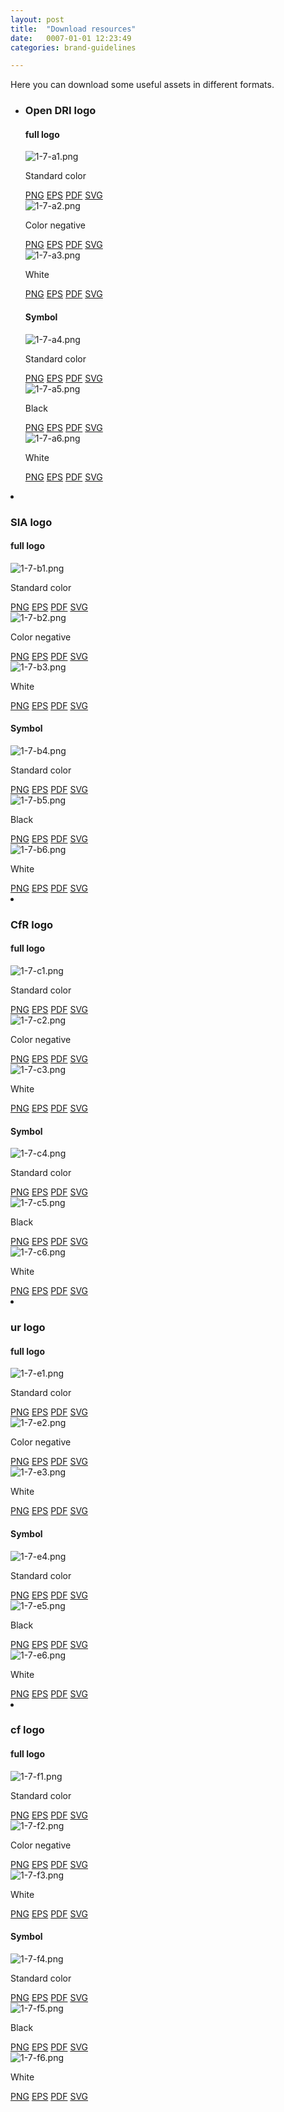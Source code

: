 ```yaml
---
layout: post
title:  "Download resources"
date:   0007-01-01 12:23:49
categories: brand-guidelines

---
```


Here you can download some useful assets in different formats.

<div class="c-curtain">
  <ul>
    <li>
      <h3>Open DRI logo</h3>
      <div class="container">
        <h4>full logo</h4>
        <div class="row">
          <div class="c-thumbnail">
            <div class="thumbnail-image -white">
              <img src="/innovation-lab-brand-guidelines/images/01-brand-guidelines/01-07-download-resources/1-7-a1.png" alt="1-7-a1.png">
            </div>
            <p>Standard color</p>
            <div class="formats">
              <a download="ODRI-full-color.png" href="/innovation-lab-brand-guidelines/images/01-brand-guidelines/01-07-download-resources/logos/ODRI-full-color.png">PNG</a>
              <a download="ODRI-full-color.eps" href="/innovation-lab-brand-guidelines/images/01-brand-guidelines/01-07-download-resources/logos/ODRI-full-color.eps">EPS</a>
              <a download="ODRI-full-color.pdf" href="/innovation-lab-brand-guidelines/images/01-brand-guidelines/01-07-download-resources/logos/ODRI-full-color.pdf">PDF</a>
              <a download="ODRI-full-color.svg" href="/innovation-lab-brand-guidelines/images/01-brand-guidelines/01-07-download-resources/logos/ODRI-full-color.svg">SVG</a>
            </div>
          </div>
          <div class="c-thumbnail">
            <div class="thumbnail-image -black">
              <img src="/innovation-lab-brand-guidelines/images/01-brand-guidelines/01-07-download-resources/1-7-a2.png" alt="1-7-a2.png">
            </div>
            <p>Color negative</p>
            <div class="formats">
              <a download="ODRI-full-neg.png" href="/innovation-lab-brand-guidelines/images/01-brand-guidelines/01-07-download-resources/logos/ODRI-full-neg.png">PNG</a>
              <a download="ODRI-full-neg.eps" href="/innovation-lab-brand-guidelines/images/01-brand-guidelines/01-07-download-resources/logos/ODRI-full-neg.eps">EPS</a>
              <a download="ODRI-full-neg.pdf" href="/innovation-lab-brand-guidelines/images/01-brand-guidelines/01-07-download-resources/logos/ODRI-full-neg.pdf">PDF</a>
              <a download="ODRI-full-neg.svg" href="/innovation-lab-brand-guidelines/images/01-brand-guidelines/01-07-download-resources/logos/ODRI-full-neg.svg">SVG</a>
            </div>
          </div>
          <div class="c-thumbnail">
            <div class="thumbnail-image -blue">
              <img src="/innovation-lab-brand-guidelines/images/01-brand-guidelines/01-07-download-resources/1-7-a3.png" alt="1-7-a3.png">
            </div>
              <p>White</p>
              <div class="formats">
                <a download="ODRI-full-white.png" href="/innovation-lab-brand-guidelines/images/01-brand-guidelines/01-07-download-resources/logos/ODRI-full-white.png">PNG</a>
                <a download="ODRI-full-white.eps" href="/innovation-lab-brand-guidelines/images/01-brand-guidelines/01-07-download-resources/logos/ODRI-full-white.eps">EPS</a>
                <a download="ODRI-full-white.pdf" href="/innovation-lab-brand-guidelines/images/01-brand-guidelines/01-07-download-resources/logos/ODRI-full-white.pdf">PDF</a>
                <a download="ODRI-full-white.svg" href="/innovation-lab-brand-guidelines/images/01-brand-guidelines/01-07-download-resources/logos/ODRI-full-white.svg">SVG</a>
              </div>
            </div>
        </div>
        <h4>Symbol</h4>
        <div class="row">
          <div class="c-thumbnail">
            <div class="thumbnail-image -white">
              <img src="/innovation-lab-brand-guidelines/images/01-brand-guidelines/01-07-download-resources/1-7-a4.png" alt="1-7-a4.png">
            </div>
            <p>Standard color</p>
            <div class="formats">
              <a download="ODRI-symbol-color.png" href="/innovation-lab-brand-guidelines/images/01-brand-guidelines/01-07-download-resources/logos/ODRI-symbol-color.png">PNG</a>
              <a download="ODRI-symbol-color.eps" href="/innovation-lab-brand-guidelines/images/01-brand-guidelines/01-07-download-resources/logos/ODRI-symbol-color.eps">EPS</a>
              <a download="ODRI-symbol-color.pdf" href="/innovation-lab-brand-guidelines/images/01-brand-guidelines/01-07-download-resources/logos/ODRI-symbol-color.pdf">PDF</a>
              <a download="ODRI-symbol-color.svg" href="/innovation-lab-brand-guidelines/images/01-brand-guidelines/01-07-download-resources/logos/ODRI-symbol-color.svg">SVG</a>
            </div>
          </div>
          <div class="c-thumbnail">
            <div class="thumbnail-image -white">
              <img src="/innovation-lab-brand-guidelines/images/01-brand-guidelines/01-07-download-resources/1-7-a5.png" alt="1-7-a5.png">
            </div>
            <p>Black</p>
            <div class="formats">
              <a download="ODRI-symbol-black.png" href="/innovation-lab-brand-guidelines/images/01-brand-guidelines/01-07-download-resources/logos/ODRI-symbol-black.png">PNG</a>
              <a download="ODRI-symbol-black.eps" href="/innovation-lab-brand-guidelines/images/01-brand-guidelines/01-07-download-resources/logos/ODRI-symbol-black.eps">EPS</a>
              <a download="ODRI-symbol-black.pdf" href="/innovation-lab-brand-guidelines/images/01-brand-guidelines/01-07-download-resources/logos/ODRI-symbol-black.pdf">PDF</a>
              <a download="ODRI-symbol-black.svg" href="/innovation-lab-brand-guidelines/images/01-brand-guidelines/01-07-download-resources/logos/ODRI-symbol-black.svg">SVG</a>
            </div>
          </div>
          <div class="c-thumbnail">
            <div class="thumbnail-image -black">
              <img src="/innovation-lab-brand-guidelines/images/01-brand-guidelines/01-07-download-resources/1-7-a6.png" alt="1-7-a6.png">
            </div>
              <p>White</p>
              <div class="formats">
                <a download="ODRI-symbol-white.png" href="/innovation-lab-brand-guidelines/images/01-brand-guidelines/01-07-download-resources/logos/ODRI-symbol-white.png">PNG</a>
                <a download="ODRI-symbol-white.eps" href="/innovation-lab-brand-guidelines/images/01-brand-guidelines/01-07-download-resources/logos/ODRI-symbol-white.eps">EPS</a>
                <a download="ODRI-symbol-white.pdf" href="/innovation-lab-brand-guidelines/images/01-brand-guidelines/01-07-download-resources/logos/ODRI-symbol-white.pdf">PDF</a>
                <a download="ODRI-symbol-white.svg" href="/innovation-lab-brand-guidelines/images/01-brand-guidelines/01-07-download-resources/logos/ODRI-symbol-white.svg">SVG</a>
                </div>
            </div>
          </div>
        </div>
      </div>
    </li>
    <li>
      <h3>SIA logo</h3>
      <div class="container">
        <h4>full logo</h4>
        <div class="row">
          <div class="c-thumbnail">
            <div class="thumbnail-image -white">
              <img src="/innovation-lab-brand-guidelines/images/01-brand-guidelines/01-07-download-resources/1-7-b1.png" alt="1-7-b1.png">
            </div>
            <p>Standard color</p>
            <div class="formats">
              <a download="SIA-full-color.png" href="/innovation-lab-brand-guidelines/images/01-brand-guidelines/01-07-download-resources/logos/SIA-full-color.png">PNG</a>
              <a download="SIA-full-color.eps" href="/innovation-lab-brand-guidelines/images/01-brand-guidelines/01-07-download-resources/logos/SIA-full-color.eps">EPS</a>
              <a download="SIA-full-color.pdf" href="/innovation-lab-brand-guidelines/images/01-brand-guidelines/01-07-download-resources/logos/SIA-full-color.pdf">PDF</a>
              <a download="SIA-full-color.svg" href="/innovation-lab-brand-guidelines/images/01-brand-guidelines/01-07-download-resources/logos/SIA-full-color.svg">SVG</a>
            </div>
          </div>
          <div class="c-thumbnail">
            <div class="thumbnail-image -black">
              <img src="/innovation-lab-brand-guidelines/images/01-brand-guidelines/01-07-download-resources/1-7-b2.png" alt="1-7-b2.png">
            </div>
            <p>Color negative</p>
            <div class="formats">
              <a download="SIA-full-neg.png" href="/innovation-lab-brand-guidelines/images/01-brand-guidelines/01-07-download-resources/logos/SIA-full-neg.png">PNG</a>
              <a download="SIA-full-neg.eps" href="/innovation-lab-brand-guidelines/images/01-brand-guidelines/01-07-download-resources/logos/SIA-full-neg.eps">EPS</a>
              <a download="SIA-full-neg.pdf" href="/innovation-lab-brand-guidelines/images/01-brand-guidelines/01-07-download-resources/logos/SIA-full-neg.pdf">PDF</a>
              <a download="SIA-full-neg.svg" href="/innovation-lab-brand-guidelines/images/01-brand-guidelines/01-07-download-resources/logos/SIA-full-neg.svg">SVG</a>
              </div>
          </div>
          <div class="c-thumbnail">
            <div class="thumbnail-image -turquoise">
              <img src="/innovation-lab-brand-guidelines/images/01-brand-guidelines/01-07-download-resources/1-7-b3.png" alt="1-7-b3.png">
            </div>
            <p>White</p>
            <div class="formats">
              <a download="SIA-full-white.png" href="/innovation-lab-brand-guidelines/images/01-brand-guidelines/01-07-download-resources/logos/SIA-full-white.png">PNG</a>
              <a download="SIA-full-white.eps" href="/innovation-lab-brand-guidelines/images/01-brand-guidelines/01-07-download-resources/logos/SIA-full-white.eps">EPS</a>
              <a download="SIA-full-white.pdf" href="/innovation-lab-brand-guidelines/images/01-brand-guidelines/01-07-download-resources/logos/SIA-full-white.pdf">PDF</a>
              <a download="SIA-full-white.svg" href="/innovation-lab-brand-guidelines/images/01-brand-guidelines/01-07-download-resources/logos/SIA-full-white.svg">SVG</a>
            </div>
          </div>
        </div>
        <h4>Symbol</h4>
        <div class="row">
          <div class="c-thumbnail">
            <div class="thumbnail-image -white">
              <img src="/innovation-lab-brand-guidelines/images/01-brand-guidelines/01-07-download-resources/1-7-b4.png" alt="1-7-b4.png">
            </div>
            <p>Standard color</p>
            <div class="formats">
              <a download="SIA-symbol-color.png" href="/innovation-lab-brand-guidelines/images/01-brand-guidelines/01-07-download-resources/logos/SIA-symbol-color.png">PNG</a>
              <a download="SIA-symbol-color.eps" href="/innovation-lab-brand-guidelines/images/01-brand-guidelines/01-07-download-resources/logos/SIA-symbol-color.eps">EPS</a>
              <a download="SIA-symbol-color.pdf" href="/innovation-lab-brand-guidelines/images/01-brand-guidelines/01-07-download-resources/logos/SIA-symbol-color.pdf">PDF</a>
              <a download="SIA-symbol-color.svg" href="/innovation-lab-brand-guidelines/images/01-brand-guidelines/01-07-download-resources/logos/SIA-symbol-color.svg">SVG</a>
            </div>
          </div>
          <div class="c-thumbnail">
            <div class="thumbnail-image -white">
              <img src="/innovation-lab-brand-guidelines/images/01-brand-guidelines/01-07-download-resources/1-7-b5.png" alt="1-7-b5.png">
            </div>
            <p>Black</p>
            <div class="formats">
              <a download="SIA-symbol-black.png" href="/innovation-lab-brand-guidelines/images/01-brand-guidelines/01-07-download-resources/logos/SIA-symbol-black.png">PNG</a>
              <a download="SIA-symbol-black.eps" href="/innovation-lab-brand-guidelines/images/01-brand-guidelines/01-07-download-resources/logos/SIA-symbol-black.eps">EPS</a>
              <a download="SIA-symbol-black.pdf" href="/innovation-lab-brand-guidelines/images/01-brand-guidelines/01-07-download-resources/logos/SIA-symbol-black.pdf">PDF</a>
              <a download="SIA-symbol-black.svg" href="/innovation-lab-brand-guidelines/images/01-brand-guidelines/01-07-download-resources/logos/SIA-symbol-black.svg">SVG</a>
            </div>
          </div>
          <div class="c-thumbnail">
            <div class="thumbnail-image -black">
              <img src="/innovation-lab-brand-guidelines/images/01-brand-guidelines/01-07-download-resources/1-7-b6.png" alt="1-7-b6.png">
            </div>
            <p>White</p>
            <div class="formats">
              <a download="SIA-symbol-white.png" href="/innovation-lab-brand-guidelines/images/01-brand-guidelines/01-07-download-resources/logos/SIA-symbol-white.png">PNG</a>
              <a download="SIA-symbol-white.eps" href="/innovation-lab-brand-guidelines/images/01-brand-guidelines/01-07-download-resources/logos/SIA-symbol-white.eps">EPS</a>
              <a download="SIA-symbol-white.pdf" href="/innovation-lab-brand-guidelines/images/01-brand-guidelines/01-07-download-resources/logos/SIA-symbol-white.pdf">PDF</a>
              <a download="SIA-symbol-white.svg" href="/innovation-lab-brand-guidelines/images/01-brand-guidelines/01-07-download-resources/logos/SIA-symbol-white.svg">SVG</a>
            </div>
          </div>
        </div>
      </div>
    </li>
    <li>
      <h3>CfR logo</h3>
      <div class="container">
        <h4>full logo</h4>
        <div class="row">
          <div class="c-thumbnail">
            <div class="thumbnail-image -white">
              <img src="/innovation-lab-brand-guidelines/images/01-brand-guidelines/01-07-download-resources/1-7-c1.png" alt="1-7-c1.png">
            </div>
            <p>Standard color</p>
            <div class="formats">
              <a download="CfR-full-color.png" href="/innovation-lab-brand-guidelines/images/01-brand-guidelines/01-07-download-resources/logos/CfR-full-color.png">PNG</a>
              <a download="CfR-full-color.eps" href="/innovation-lab-brand-guidelines/images/01-brand-guidelines/01-07-download-resources/logos/CfR-full-color.eps">EPS</a>
              <a download="CfR-full-color.pdf" href="/innovation-lab-brand-guidelines/images/01-brand-guidelines/01-07-download-resources/logos/CfR-full-color.pdf">PDF</a>
              <a download="CfR-full-color.svg" href="/innovation-lab-brand-guidelines/images/01-brand-guidelines/01-07-download-resources/logos/CfR-full-color.svg">SVG</a>
            </div>
          </div>
          <div class="c-thumbnail">
            <div class="thumbnail-image -black">
              <img src="/innovation-lab-brand-guidelines/images/01-brand-guidelines/01-07-download-resources/1-7-c2.png" alt="1-7-c2.png">
            </div>
            <p>Color negative</p>
            <div class="formats">
              <a download="CfR-full-neg.png" href="/innovation-lab-brand-guidelines/images/01-brand-guidelines/01-07-download-resources/logos/CfR-full-neg.png">PNG</a>
              <a download="CfR-full-neg.eps" href="/innovation-lab-brand-guidelines/images/01-brand-guidelines/01-07-download-resources/logos/CfR-full-neg.eps">EPS</a>
              <a download="CfR-full-neg.pdf" href="/innovation-lab-brand-guidelines/images/01-brand-guidelines/01-07-download-resources/logos/CfR-full-neg.pdf">PDF</a>
              <a download="CfR-full-neg.svg" href="/innovation-lab-brand-guidelines/images/01-brand-guidelines/01-07-download-resources/logos/CfR-full-neg.svg">SVG</a>
            </div>
          </div>
          <div class="c-thumbnail">
            <div class="thumbnail-image -green">
              <img src="/innovation-lab-brand-guidelines/images/01-brand-guidelines/01-07-download-resources/1-7-c3.png" alt="1-7-c3.png">
            </div>
              <p>White</p>
              <div class="formats">
                <a download="CfR-white-color.png" href="/innovation-lab-brand-guidelines/images/01-brand-guidelines/01-07-download-resources/logos/CfR-white-color.png">PNG</a>
                <a download="CfR-white-color.eps" href="/innovation-lab-brand-guidelines/images/01-brand-guidelines/01-07-download-resources/logos/CfR-white-color.eps">EPS</a>
                <a download="CfR-white-color.pdf" href="/innovation-lab-brand-guidelines/images/01-brand-guidelines/01-07-download-resources/logos/CfR-white-color.pdf">PDF</a>
                <a download="CfR-white-color.svg" href="/innovation-lab-brand-guidelines/images/01-brand-guidelines/01-07-download-resources/logos/CfR-white-color.svg">SVG</a>
              </div>
            </div>
        </div>
        <h4>Symbol</h4>
        <div class="row">
          <div class="c-thumbnail">
            <div class="thumbnail-image -white">
              <img src="/innovation-lab-brand-guidelines/images/01-brand-guidelines/01-07-download-resources/1-7-c4.png" alt="1-7-c4.png">
            </div>
            <p>Standard color</p>
            <div class="formats">
              <a download="CfR-symbol-color.png" href="/innovation-lab-brand-guidelines/images/01-brand-guidelines/01-07-download-resources/logos/CfR-symbol-color.png">PNG</a>
              <a download="CfR-symbol-color.eps" href="/innovation-lab-brand-guidelines/images/01-brand-guidelines/01-07-download-resources/logos/CfR-symbol-color.eps">EPS</a>
              <a download="CfR-symbol-color.pdf" href="/innovation-lab-brand-guidelines/images/01-brand-guidelines/01-07-download-resources/logos/CfR-symbol-color.pdf">PDF</a>
              <a download="CfR-symbol-color.svg" href="/innovation-lab-brand-guidelines/images/01-brand-guidelines/01-07-download-resources/logos/CfR-symbol-color.svg">SVG</a>
            </div>
          </div>
          <div class="c-thumbnail">
            <div class="thumbnail-image -white">
              <img src="/innovation-lab-brand-guidelines/images/01-brand-guidelines/01-07-download-resources/1-7-c5.png" alt="1-7-c5.png">
            </div>
            <p>Black</p>
            <div class="formats">
              <a download="CfR-symbol-black.png" href="/innovation-lab-brand-guidelines/images/01-brand-guidelines/01-07-download-resources/logos/CfR-symbol-black.png">PNG</a>
              <a download="CfR-symbol-black.eps" href="/innovation-lab-brand-guidelines/images/01-brand-guidelines/01-07-download-resources/logos/CfR-symbol-black.eps">EPS</a>
              <a download="CfR-symbol-black.pdf" href="/innovation-lab-brand-guidelines/images/01-brand-guidelines/01-07-download-resources/logos/CfR-symbol-black.pdf">PDF</a>
              <a download="CfR-symbol-black.svg" href="/innovation-lab-brand-guidelines/images/01-brand-guidelines/01-07-download-resources/logos/CfR-symbol-black.svg">SVG</a>
            </div>
          </div>
          <div class="c-thumbnail">
            <div class="thumbnail-image -black">
              <img src="/innovation-lab-brand-guidelines/images/01-brand-guidelines/01-07-download-resources/1-7-c6.png" alt="1-7-c6.png">
            </div>
              <p>White</p>
              <div class="formats">
                <a download="CfR-symbol-white.png" href="/innovation-lab-brand-guidelines/images/01-brand-guidelines/01-07-download-resources/logos/CfR-symbol-white.png">PNG</a>
                <a download="CfR-symbol-white.eps" href="/innovation-lab-brand-guidelines/images/01-brand-guidelines/01-07-download-resources/logos/CfR-symbol-white.eps">EPS</a>
                <a download="CfR-symbol-white.pdf" href="/innovation-lab-brand-guidelines/images/01-brand-guidelines/01-07-download-resources/logos/CfR-symbol-white.pdf">PDF</a>
                <a download="CfR-symbol-white.svg" href="/innovation-lab-brand-guidelines/images/01-brand-guidelines/01-07-download-resources/logos/CfR-symbol-white.svg">SVG</a>
              </div>
          </div>
        </div>
      </div>
    <!-- <li>
      <h3>th logo</h3>
      <div class="container">
        <h4>full logo</h4>
        <div class="row">
          <div class="c-thumbnail">
            <div class="thumbnail-image -white">
              <img src="/innovation-lab-brand-guidelines/images/01-brand-guidelines/01-07-download-resources/1-7-d1.png" alt="1-7-d1.png">
            </div>
            <p>Standard color</p>
            <div class="formats">
              <a href="">PNG</a>
              <a href="">EPS</a>
              <a href="">PDF</a>
              <a href="">SVG</a>
            </div>
          </div>
          <div class="c-thumbnail">
            <div class="thumbnail-image -black">
              <img src="/innovation-lab-brand-guidelines/images/01-brand-guidelines/01-07-download-resources/1-7-d2.png" alt="1-7-d2.png">
            </div>
            <p>Color negative</p>
            <div class="formats">
              <a href="">PNG</a>
              <a href="">EPS</a>
              <a href="">PDF</a>
              <a href="">SVG</a>
            </div>
          </div>
          <div class="c-thumbnail">
            <div class="thumbnail-image -orange">
              <img src="/innovation-lab-brand-guidelines/images/01-brand-guidelines/01-07-download-resources/1-7-d3.png" alt="1-7-d3.png">
            </div>
              <p>White</p>
              <div class="formats">
                <a href="">PNG</a>
                <a href="">EPS</a>
                <a href="">PDF</a>
                <a href="">SVG</a>
              </div>
            </div>
        </div>
        <h4>Symbol</h4>
        <div class="row">
          <div class="c-thumbnail">
            <div class="thumbnail-image -white">
              <img src="/innovation-lab-brand-guidelines/images/01-brand-guidelines/01-07-download-resources/1-7-d4.png" alt="1-7-d4.png">
            </div>
            <p>Standard color</p>
            <div class="formats">
              <a href="">PNG</a>
              <a href="">EPS</a>
              <a href="">PDF</a>
              <a href="">SVG</a>
            </div>
          </div>
          <div class="c-thumbnail">
            <div class="thumbnail-image -white">
              <img src="/innovation-lab-brand-guidelines/images/01-brand-guidelines/01-07-download-resources/1-7-d5.png" alt="1-7-d5.png">
            </div>
            <p>Black</p>
            <div class="formats">
              <a href="">PNG</a>
              <a href="">EPS</a>
              <a href="">PDF</a>
              <a href="">SVG</a>
            </div>
          </div>
          <div class="c-thumbnail">
            <div class="thumbnail-image -black">
              <img src="/innovation-lab-brand-guidelines/images/01-brand-guidelines/01-07-download-resources/1-7-d6.png" alt="1-7-d6.png">
            </div>
              <p>White</p>
              <div class="formats">
                <a href="">PNG</a>
                <a href="">EPS</a>
                <a href="">PDF</a>
                <a href="">SVG</a>
            </div>
          </div>
        </div>
      </div>
    </li> -->
    <li>
      <h3>ur logo</h3>
      <div class="container">
        <h4>full logo</h4>
        <div class="row">
          <div class="c-thumbnail">
            <div class="thumbnail-image -white">
              <img src="/innovation-lab-brand-guidelines/images/01-brand-guidelines/01-07-download-resources/1-7-e1.png" alt="1-7-e1.png">
            </div>
            <p>Standard color</p>
            <div class="formats">
              <a download="UR-full-color.png" href="/innovation-lab-brand-guidelines/images/01-brand-guidelines/01-07-download-resources/logos/UR-full-color.png">PNG</a>
              <a download="UR-full-color.eps" href="/innovation-lab-brand-guidelines/images/01-brand-guidelines/01-07-download-resources/logos/UR-full-color.eps">EPS</a>
              <a download="UR-full-color.pdf" href="/innovation-lab-brand-guidelines/images/01-brand-guidelines/01-07-download-resources/logos/UR-full-color.pdf">PDF</a>
              <a download="UR-full-color.svg" href="/innovation-lab-brand-guidelines/images/01-brand-guidelines/01-07-download-resources/logos/UR-full-color.svg">SVG</a>
            </div>
          </div>
          <div class="c-thumbnail">
            <div class="thumbnail-image -black">
              <img src="/innovation-lab-brand-guidelines/images/01-brand-guidelines/01-07-download-resources/1-7-e2.png" alt="1-7-e2.png">
            </div>
            <p>Color negative</p>
            <div class="formats">
              <a download="UR-full-neg.png" href="/innovation-lab-brand-guidelines/images/01-brand-guidelines/01-07-download-resources/logos/UR-full-neg.png">PNG</a>
              <a download="UR-full-neg.eps" href="/innovation-lab-brand-guidelines/images/01-brand-guidelines/01-07-download-resources/logos/UR-full-neg.eps">EPS</a>
              <a download="UR-full-neg.pdf" href="/innovation-lab-brand-guidelines/images/01-brand-guidelines/01-07-download-resources/logos/UR-full-neg.pdf">PDF</a>
              <a download="UR-full-neg.svg" href="/innovation-lab-brand-guidelines/images/01-brand-guidelines/01-07-download-resources/logos/UR-full-neg.svg">SVG</a>
            </div>
          </div>
          <div class="c-thumbnail">
            <div class="thumbnail-image -red">
              <img src="/innovation-lab-brand-guidelines/images/01-brand-guidelines/01-07-download-resources/1-7-e3.png" alt="1-7-e3.png">
            </div>
            <p>White</p>
            <div class="formats">
              <a download="UR-full-white.png" href="/innovation-lab-brand-guidelines/images/01-brand-guidelines/01-07-download-resources/logos/UR-full-white.png">PNG</a>
              <a download="UR-full-white.eps" href="/innovation-lab-brand-guidelines/images/01-brand-guidelines/01-07-download-resources/logos/UR-full-white.eps">EPS</a>
              <a download="UR-full-white.pdf" href="/innovation-lab-brand-guidelines/images/01-brand-guidelines/01-07-download-resources/logos/UR-full-white.pdf">PDF</a>
              <a download="UR-full-white.svg" href="/innovation-lab-brand-guidelines/images/01-brand-guidelines/01-07-download-resources/logos/UR-full-white.svg">SVG</a>
            </div>
          </div>
        </div>
        <h4>Symbol</h4>
        <div class="row">
          <div class="c-thumbnail">
            <div class="thumbnail-image -white">
              <img src="/innovation-lab-brand-guidelines/images/01-brand-guidelines/01-07-download-resources/1-7-e4.png" alt="1-7-e4.png">
            </div>
            <p>Standard color</p>
            <div class="formats">
              <a download="UR-symbol-color.png" href="/innovation-lab-brand-guidelines/images/01-brand-guidelines/01-07-download-resources/logos/UR-symbol-color.png">PNG</a>
              <a download="UR-symbol-color.eps" href="/innovation-lab-brand-guidelines/images/01-brand-guidelines/01-07-download-resources/logos/UR-symbol-color.eps">EPS</a>
              <a download="UR-symbol-color.pdf" href="/innovation-lab-brand-guidelines/images/01-brand-guidelines/01-07-download-resources/logos/UR-symbol-color.pdf">PDF</a>
              <a download="UR-symbol-color.svg" href="/innovation-lab-brand-guidelines/images/01-brand-guidelines/01-07-download-resources/logos/UR-symbol-color.svg">SVG</a>
            </div>
          </div>
          <div class="c-thumbnail">
            <div class="thumbnail-image -white">
              <img src="/innovation-lab-brand-guidelines/images/01-brand-guidelines/01-07-download-resources/1-7-e5.png" alt="1-7-e5.png">
            </div>
            <p>Black</p>
            <div class="formats">
              <a download="UR-symbol-black.png" href="/innovation-lab-brand-guidelines/images/01-brand-guidelines/01-07-download-resources/logos/UR-symbol-black.png">PNG</a>
              <a download="UR-symbol-black.eps" href="/innovation-lab-brand-guidelines/images/01-brand-guidelines/01-07-download-resources/logos/UR-symbol-black.eps">EPS</a>
              <a download="UR-symbol-black.pdf" href="/innovation-lab-brand-guidelines/images/01-brand-guidelines/01-07-download-resources/logos/UR-symbol-black.pdf">PDF</a>
              <a download="UR-symbol-black.svg" href="/innovation-lab-brand-guidelines/images/01-brand-guidelines/01-07-download-resources/logos/UR-symbol-black.svg">SVG</a>
            </div>
          </div>
          <div class="c-thumbnail">
            <div class="thumbnail-image -black">
              <img src="/innovation-lab-brand-guidelines/images/01-brand-guidelines/01-07-download-resources/1-7-e6.png" alt="1-7-e6.png">
            </div>
            <p>White</p>
            <div class="formats">
              <a download="UR-symbol-white.png" href="/innovation-lab-brand-guidelines/images/01-brand-guidelines/01-07-download-resources/logos/UR-symbol-white.png">PNG</a>
              <a download="UR-symbol-white.eps" href="/innovation-lab-brand-guidelines/images/01-brand-guidelines/01-07-download-resources/logos/UR-symbol-white.eps">EPS</a>
              <a download="UR-symbol-white.pdf" href="/innovation-lab-brand-guidelines/images/01-brand-guidelines/01-07-download-resources/logos/UR-symbol-white.pdf">PDF</a>
              <a download="UR-symbol-white.svg" href="/innovation-lab-brand-guidelines/images/01-brand-guidelines/01-07-download-resources/logos/UR-symbol-white.svg">SVG</a>
            </div>
          </div>
        </div>
      </div>
    </li>
    <li>
      <h3>cf logo</h3>
      <div class="container">
        <h4>full logo</h4>
        <div class="row">
          <div class="c-thumbnail">
            <div class="thumbnail-image -white">
              <img src="/innovation-lab-brand-guidelines/images/01-brand-guidelines/01-07-download-resources/1-7-f1.png" alt="1-7-f1.png">
            </div>
            <p>Standard color</p>
            <div class="formats">
              <a download="CF-full-color.png" href="/innovation-lab-brand-guidelines/images/01-brand-guidelines/01-07-download-resources/logos/CF-full-color.png">PNG</a>
              <a download="CF-full-color.eps" href="/innovation-lab-brand-guidelines/images/01-brand-guidelines/01-07-download-resources/logos/CF-full-color.eps">EPS</a>
              <a download="CF-full-color.pdf" href="/innovation-lab-brand-guidelines/images/01-brand-guidelines/01-07-download-resources/logos/CF-full-color.pdf">PDF</a>
              <a download="CF-full-color.svg" href="/innovation-lab-brand-guidelines/images/01-brand-guidelines/01-07-download-resources/logos/CF-full-color.svg">SVG</a>
            </div>
          </div>
          <div class="c-thumbnail">
            <div class="thumbnail-image -black">
              <img src="/innovation-lab-brand-guidelines/images/01-brand-guidelines/01-07-download-resources/1-7-f2.png" alt="1-7-f2.png">
            </div>
            <p>Color negative</p>
            <div class="formats">
              <a download="CF-full-neg.png" href="/innovation-lab-brand-guidelines/images/01-brand-guidelines/01-07-download-resources/logos/CF-full-neg.png">PNG</a>
              <a download="CF-full-neg.eps" href="/innovation-lab-brand-guidelines/images/01-brand-guidelines/01-07-download-resources/logos/CF-full-neg.eps">EPS</a>
              <a download="CF-full-neg.pdf" href="/innovation-lab-brand-guidelines/images/01-brand-guidelines/01-07-download-resources/logos/CF-full-neg.pdf">PDF</a>
              <a download="CF-full-neg.svg" href="/innovation-lab-brand-guidelines/images/01-brand-guidelines/01-07-download-resources/logos/CF-full-neg.svg">SVG</a>
            </div>
          </div>
          <div class="c-thumbnail">
            <div class="thumbnail-image -purple">
              <img src="/innovation-lab-brand-guidelines/images/01-brand-guidelines/01-07-download-resources/1-7-f3.png" alt="1-7-f3.png">
            </div>
            <p>White</p>
            <div class="formats">
              <a download="CF-full-white.png" href="/innovation-lab-brand-guidelines/images/01-brand-guidelines/01-07-download-resources/logos/CF-full-white.png">PNG</a>
              <a download="CF-full-white.eps" href="/innovation-lab-brand-guidelines/images/01-brand-guidelines/01-07-download-resources/logos/CF-full-white.eps">EPS</a>
              <a download="CF-full-white.pdf" href="/innovation-lab-brand-guidelines/images/01-brand-guidelines/01-07-download-resources/logos/CF-full-white.pdf">PDF</a>
              <a download="CF-full-white.svg" href="/innovation-lab-brand-guidelines/images/01-brand-guidelines/01-07-download-resources/logos/CF-full-white.svg">SVG</a>
            </div>
          </div>
        </div>
        <h4>Symbol</h4>
        <div class="row">
          <div class="c-thumbnail">
            <div class="thumbnail-image -white">
              <img src="/innovation-lab-brand-guidelines/images/01-brand-guidelines/01-07-download-resources/1-7-f4.png" alt="1-7-f4.png">
            </div>
            <p>Standard color</p>
            <div class="formats">
              <a download="CF-symbol-color.png" href="/innovation-lab-brand-guidelines/images/01-brand-guidelines/01-07-download-resources/logos/CF-symbol-color.png">PNG</a>
              <a download="CF-symbol-color.eps" href="/innovation-lab-brand-guidelines/images/01-brand-guidelines/01-07-download-resources/logos/CF-symbol-color.eps">EPS</a>
              <a download="CF-symbol-color.pdf" href="/innovation-lab-brand-guidelines/images/01-brand-guidelines/01-07-download-resources/logos/CF-symbol-color.pdf">PDF</a>
              <a download="CF-symbol-color.svg" href="/innovation-lab-brand-guidelines/images/01-brand-guidelines/01-07-download-resources/logos/CF-symbol-color.svg">SVG</a>
            </div>
          </div>
          <div class="c-thumbnail">
            <div class="thumbnail-image -white">
              <img src="/innovation-lab-brand-guidelines/images/01-brand-guidelines/01-07-download-resources/1-7-f5.png" alt="1-7-f5.png">
            </div>
            <p>Black</p>
            <div class="formats">
              <a download="CF-symbol-black.png" href="/innovation-lab-brand-guidelines/images/01-brand-guidelines/01-07-download-resources/logos/CF-symbol-black.png">PNG</a>
              <a download="CF-symbol-black.eps" href="/innovation-lab-brand-guidelines/images/01-brand-guidelines/01-07-download-resources/logos/CF-symbol-black.eps">EPS</a>
              <a download="CF-symbol-black.pdf" href="/innovation-lab-brand-guidelines/images/01-brand-guidelines/01-07-download-resources/logos/CF-symbol-black.pdf">PDF</a>
              <a download="CF-symbol-black.svg" href="/innovation-lab-brand-guidelines/images/01-brand-guidelines/01-07-download-resources/logos/CF-symbol-black.svg">SVG</a>
            </div>
          </div>
          <div class="c-thumbnail">
            <div class="thumbnail-image -black">
              <img src="/innovation-lab-brand-guidelines/images/01-brand-guidelines/01-07-download-resources/1-7-f6.png" alt="1-7-f6.png">
            </div>
            <p>White</p>
            <div class="formats">
              <a download="CF-symbol-white.png" href="/innovation-lab-brand-guidelines/images/01-brand-guidelines/01-07-download-resources/logos/CF-symbol-white.png">PNG</a>
              <a download="CF-symbol-white.eps" href="/innovation-lab-brand-guidelines/images/01-brand-guidelines/01-07-download-resources/logos/CF-symbol-white.eps">EPS</a>
              <a download="CF-symbol-white.pdf" href="/innovation-lab-brand-guidelines/images/01-brand-guidelines/01-07-download-resources/logos/CF-symbol-white.pdf">PDF</a>
              <a download="CF-symbol-white.svg" href="/innovation-lab-brand-guidelines/images/01-brand-guidelines/01-07-download-resources/logos/CF-symbol-white.svg">SVG</a>
            </div>
          </div>
        </div>
      </div>
    </li>
  </ul>
</div>
